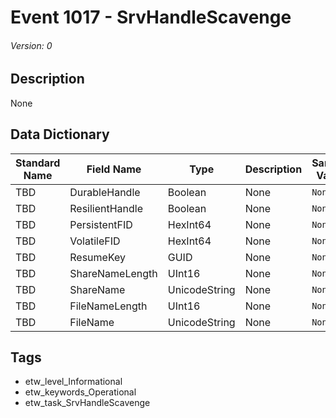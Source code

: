# Event 1017 - SrvHandleScavenge
###### Version: 0

## Description
None

## Data Dictionary
|Standard Name|Field Name|Type|Description|Sample Value|
|---|---|---|---|---|
|TBD|DurableHandle|Boolean|None|`None`|
|TBD|ResilientHandle|Boolean|None|`None`|
|TBD|PersistentFID|HexInt64|None|`None`|
|TBD|VolatileFID|HexInt64|None|`None`|
|TBD|ResumeKey|GUID|None|`None`|
|TBD|ShareNameLength|UInt16|None|`None`|
|TBD|ShareName|UnicodeString|None|`None`|
|TBD|FileNameLength|UInt16|None|`None`|
|TBD|FileName|UnicodeString|None|`None`|

## Tags
* etw_level_Informational
* etw_keywords_Operational
* etw_task_SrvHandleScavenge